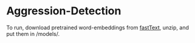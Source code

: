 # Aggression-Detection
To run, download pretrained word-embeddings from [fastText](https://fasttext.cc/docs/en/crawl-vectors.html), unzip, and put them in /models/.
